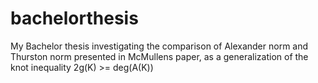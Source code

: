 bachelorthesis
==============

My Bachelor thesis investigating the comparison of Alexander norm and Thurston norm presented in McMullens paper, as a generalization of the knot inequality 2g(K) >= deg(A(K))
